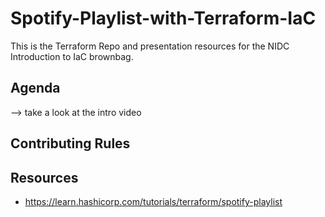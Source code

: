 # Spotify-Playlist-with-Terraform-IaC
This is the Terraform Repo and presentation resources for the NIDC Introduction to IaC brownbag.

## Agenda
--> take a look at the intro video

## Contributing Rules


## Resources
- https://learn.hashicorp.com/tutorials/terraform/spotify-playlist
